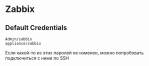 # Zabbix

## Default Credentials

```
Admin/zabbix
appliance/zabbix
```

Если какой-то из этих паролей не изменен, можно попробовать подключиться с ними по SSH
